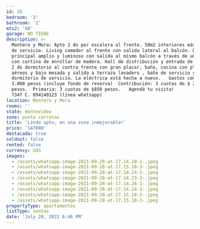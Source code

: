 ```yaml
---
id: 28
bedroom: '2'
bathroom: '2'
mts2: '60'
garage: NO TIENE
description: >-
  Montero y Mora: Apto 2 do por escalera al frente. 58m2 interiores más terraza
  de servicio. Living comedor al frente con salida lateral al balcón. Dormitorio
  principal amplio y luminoso con salida al mismo balcón a través de un ventanal
  con cortina de enrollar de madera. Hall de distribución y entrada de servicio,
  2 do dormitorio al contra frente con gran placar, baño, cocina con placares
  aéreos y bajo mesada y salida a terraza lavadero , baño de servicio y
  dormitorio de servicio. La eléctrica está hecha a nuevo.   Gastos comunes: $
  3.000 pesos (incluye fondo de reserva)  Contribución: 3 cuotas de $ 2484
  pesos.  Primaria: 3 cuotas de $850 pesos.   Agendá tu visita!        T. 2400
  7347 C. 094140123 (línea whatsapp)
location: Montero y Mora
rooms: ''
state: montevideo
zone: punta carretas
title: 'Lindo apto, en una zona inmejorable!'
price: '147000'
destacada: true
soldout: false
rented: false
currency: U$S
images:
  - /assets/whatsapp-image-2021-09-28-at-17.14.10-1-.jpeg
  - /assets/whatsapp-image-2021-09-28-at-17.15.20-3-.jpeg
  - /assets/whatsapp-image-2021-09-28-at-17.14.24-1-.jpeg
  - /assets/whatsapp-image-2021-09-28-at-17.14.23-3-.jpeg
  - /assets/whatsapp-image-2021-09-28-at-17.14.26-1-.jpeg
  - /assets/whatsapp-image-2021-09-28-at-17.14.24-3-.jpeg
  - /assets/whatsapp-image-2021-09-28-at-17.15.18-2-.jpeg
  - /assets/whatsapp-image-2021-09-28-at-17.15.18-1-.jpeg
propertyType: apartamentos
listType: ventas
date: 'July 20, 2021 6:46 PM'
---
```


